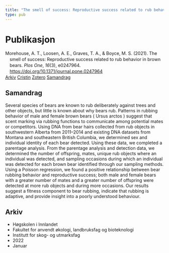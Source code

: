 ```yaml
---
title: "The smell of success: Reproductive success related to rub behavior in brown bears"
type: pub
---
```

<h1>Publikasjon</h1>
<article id="csl-bib-container-USP9A2XE" class="csl-bib-container">
  <div class="csl-bib-body" style="line-height: 1.35; padding-left: 1em; text-indent:-1em;">
  <div class="csl-entry">Morehouse, A. T., Loosen, A. E., Graves, T. A., &amp; Boyce, M. S. (2021). The smell of success: Reproductive success related to rub behavior in brown bears. <i>Plos One</i>, <i>16</i>(3), e0247964. <a href="https://doi.org/10.1371/journal.pone.0247964">https://doi.org/10.1371/journal.pone.0247964</a></div>
</div>
  <div class="csl-bib-buttons">
    <a href="#taxonomy-article-USP9A2XE" class="csl-bib-button">Arkiv</a>
    <a href="https://app.cristin.no/results/show.jsf?id=1979316" alt="Cristin URL" class="csl-bib-button">Cristin</a>
    <a href="http://zotero.org/groups/5022929/items/USP9A2XE" alt="Zotero URL" class="csl-bib-button">Zotero</a>
    <a href="#abstract-article-USP9A2XE" class="csl-bib-button">Samandrag</a>
  </div>
  <div id="csl-bib-meta-container-USP9A2XE"></div>
</article>
<div id="csl-bib-meta-USP9A2XE" class="csl-bib-meta">
  <article id="abstract-article-USP9A2XE" class="abstract-article">
    <h1>Samandrag</h1>
    Several species of bears are known to rub deliberately against trees and other objects, but little is known about why bears rub. Patterns in rubbing behavior of male and female brown bears ( Ursus arctos ) suggest that scent marking via rubbing functions to communicate among potential mates or competitors. Using DNA from bear hairs collected from rub objects in southwestern Alberta from 2011–2014 and existing DNA datasets from Montana and southeastern British Columbia, we determined sex and individual identity of each bear detected. Using these data, we completed a parentage analysis. From the parentage analysis and detection data, we determined the number of offspring, mates, unique rub objects where an individual was detected, and sampling occasions during which an individual was detected for each brown bear identified through our sampling methods. Using a Poisson regression, we found a positive relationship between bear rubbing behavior and reproductive success; both male and female bears with a greater number of mates and a greater number of offspring were detected at more rub objects and during more occasions. Our results suggest a fitness component to bear rubbing, indicate that rubbing is adaptive, and provide insight into a poorly understood behaviour.
  </article>
  <article id="taxonomy-article-USP9A2XE" class="taxonomy-article">
    <h1>Arkiv</h1>
    <ul>
      <li>Høgskolen i Innlandet</li>
      <li>Fakultet for anvendt økologi, landbruksfag og bioteknologi</li>
      <li>Institutt for skog- og utmarksfag</li>
      <li>2022</li>
      <li>Januar</li>
    </ul>
  </article>
</div>
